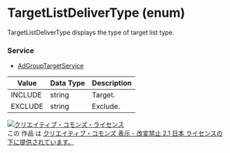 # TargetListDeliverType (enum)
TargetListDeliverType displays the type of target list type.
### Service
+ [AdGroupTargetService](../services/AdGroupTargetService.md)

| Value | Data Type | Description | 
|---|---|---|
| INCLUDE| string| Target. |
| EXCLUDE| string| Exclude. |
<a rel="license" href="http://creativecommons.org/licenses/by-nd/2.1/jp/"><img alt="クリエイティブ・コモンズ・ライセンス" style="border-width:0" src="https://i.creativecommons.org/l/by-nd/2.1/jp/88x31.png" /></a><br />この 作品 は <a rel="license" href="http://creativecommons.org/licenses/by-nd/2.1/jp/">クリエイティブ・コモンズ 表示 - 改変禁止 2.1 日本 ライセンスの下に提供されています。</a>
